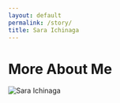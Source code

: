 ```yaml
---
layout: default
permalink: /story/
title: Sara Ichinaga
---
```


# More About Me

<img align="left" src="https://sichinaga.github.io/files/me-2.jpg" alt="Sara Ichinaga" class="left-image"/>